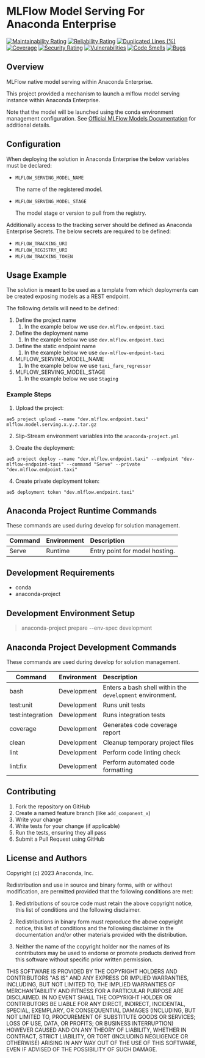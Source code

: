 # MLFlow Model Serving For Anaconda Enterprise

[![Maintainability Rating](https://sonarcloud.io/api/project_badges/measure?project=shapeandshare_mlflow.model.serving&metric=sqale_rating)](https://sonarcloud.io/summary/new_code?id=shapeandshare_mlflow.model.serving)
[![Reliability Rating](https://sonarcloud.io/api/project_badges/measure?project=shapeandshare_mlflow.model.serving&metric=reliability_rating)](https://sonarcloud.io/summary/new_code?id=shapeandshare_mlflow.model.serving)
[![Duplicated Lines (%)](https://sonarcloud.io/api/project_badges/measure?project=shapeandshare_mlflow.model.serving&metric=duplicated_lines_density)](https://sonarcloud.io/summary/new_code?id=shapeandshare_mlflow.model.serving)
[![Coverage](https://sonarcloud.io/api/project_badges/measure?project=shapeandshare_mlflow.model.serving&metric=coverage)](https://sonarcloud.io/summary/new_code?id=shapeandshare_mlflow.model.serving)
[![Security Rating](https://sonarcloud.io/api/project_badges/measure?project=shapeandshare_mlflow.model.serving&metric=security_rating)](https://sonarcloud.io/summary/new_code?id=shapeandshare_mlflow.model.serving)
[![Vulnerabilities](https://sonarcloud.io/api/project_badges/measure?project=shapeandshare_mlflow.model.serving&metric=vulnerabilities)](https://sonarcloud.io/summary/new_code?id=shapeandshare_mlflow.model.serving)
[![Code Smells](https://sonarcloud.io/api/project_badges/measure?project=shapeandshare_mlflow.model.serving&metric=code_smells)](https://sonarcloud.io/summary/new_code?id=shapeandshare_mlflow.model.serving)
[![Bugs](https://sonarcloud.io/api/project_badges/measure?project=shapeandshare_mlflow.model.serving&metric=bugs)](https://sonarcloud.io/summary/new_code?id=shapeandshare_mlflow.model.serving)

Overview
--------
MLFlow native model serving within Anaconda Enterprise.

This project provided a mechanism to launch a mlflow model serving instance within Anaconda Enterprise.

Note that the model will be launched using the conda environment management configuration.  See [Official MLFlow Models Documentation](https://mlflow.org/docs/2.0.1/cli.html#mlflow-models) for additional details.

Configuration
--------
When deploying the solution in Anaconda Enterprise the below variables must be declared:
* `MLFLOW_SERVING_MODEL_NAME`
    
    The name of the registered model.

* `MLFLOW_SERVING_MODEL_STAGE`

    The model stage or version to pull from the registry.

Additionally access to the tracking server should be defined as Anaconda Enterprise Secrets.  The below secrets are required to be defined:
* `MLFLOW_TRACKING_URI`
* `MLFLOW_REGISTRY_URI`
* `MLFLOW_TRACKING_TOKEN`

Usage Example
--------
The solution is meant to be used as a template from which deployments can be created exposing models as a REST endpoint.

The following details will need to be defined:
1. Define the project name
   1. In the example below we use `dev.mlflow.endpoint.taxi`
2. Define the deployment name
   1. In the example below we use `dev.mlflow.endpoint.taxi`
3. Define the static endpoint name
   1. In the example below we use `dev-mlflow-endpoint-taxi`
4. MLFLOW_SERVING_MODEL_NAME
   1. In the example below we use `taxi_fare_regressor`
5. MLFLOW_SERVING_MODEL_STAGE
   1. In the example below we use `Staging`

### Example Steps

1. Upload the project:
```text
ae5 project upload --name "dev.mlflow.endpoint.taxi" mlflow.model.serving.x.y.z.tar.gz
```

2. Slip-Stream environment variables into the `anaconda-project.yml`

3. Create the deployment:

```text
ae5 project deploy --name "dev.mlflow.endpoint.taxi" --endpoint "dev-mlflow-endpoint-taxi" --command "Serve" --private "dev.mlflow.endpoint.taxi"
```

4. Create private deployment token:

```text
ae5 deployment token "dev.mlflow.endpoint.taxi"
```

Anaconda Project Runtime Commands
--------
These commands are used during develop for solution management.

| Command          | Environment | Description                    |
|------------------|-------------|:-------------------------------|
| Serve             | Runtime    | Entry point for model hosting. |

Development Requirements
--------
* conda
* anaconda-project

Development Environment Setup
--------
> anaconda-project prepare --env-spec development

Anaconda Project Development Commands
--------
These commands are used during develop for solution management.

| Command          | Environment  | Description                                               |
|------------------|--------------|:----------------------------------------------------------|
| bash             | Development  | Enters a bash shell within the `development` environment. |
| test:unit        | Development  | Runs unit tests                                           |
| test:integration | Development  | Runs integration tests                                    |
| coverage         | Development  | Generates code coverage report                            |
| clean            | Development  | Cleanup temporary project files                           |
| lint             | Development  | Perform code linting check                                |
| lint:fix         | Development  | Perform automated code formatting                         |

Contributing
------------
1. Fork the repository on GitHub
2. Create a named feature branch (like `add_component_x`)
3. Write your change
4. Write tests for your change (if applicable)
5. Run the tests, ensuring they all pass
6. Submit a Pull Request using GitHub

License and Authors
-------------------
Copyright (c) 2023 Anaconda, Inc.

Redistribution and use in source and binary forms, with or without
modification, are permitted provided that the following conditions are
met:

1. Redistributions of source code must retain the above copyright
notice, this list of conditions and the following disclaimer.

2. Redistributions in binary form must reproduce the above copyright
notice, this list of conditions and the following disclaimer in the
documentation and/or other materials provided with the distribution.

3. Neither the name of the copyright holder nor the names of its
contributors may be used to endorse or promote products derived from
this software without specific prior written permission.

THIS SOFTWARE IS PROVIDED BY THE COPYRIGHT HOLDERS AND CONTRIBUTORS "AS
IS" AND ANY EXPRESS OR IMPLIED WARRANTIES, INCLUDING, BUT NOT LIMITED
TO, THE IMPLIED WARRANTIES OF MERCHANTABILITY AND FITNESS FOR A
PARTICULAR PURPOSE ARE DISCLAIMED. IN NO EVENT SHALL THE COPYRIGHT
HOLDER OR CONTRIBUTORS BE LIABLE FOR ANY DIRECT, INDIRECT, INCIDENTAL,
SPECIAL, EXEMPLARY, OR CONSEQUENTIAL DAMAGES (INCLUDING, BUT NOT LIMITED
TO, PROCUREMENT OF SUBSTITUTE GOODS OR SERVICES; LOSS OF USE, DATA, OR
PROFITS; OR BUSINESS INTERRUPTION) HOWEVER CAUSED AND ON ANY THEORY OF
LIABILITY, WHETHER IN CONTRACT, STRICT LIABILITY, OR TORT (INCLUDING
NEGLIGENCE OR OTHERWISE) ARISING IN ANY WAY OUT OF THE USE OF THIS
SOFTWARE, EVEN IF ADVISED OF THE POSSIBILITY OF SUCH DAMAGE.
